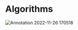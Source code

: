 # Algorithms
![Annotation 2022-11-26 170518](https://user-images.githubusercontent.com/108327890/204092771-ead7ef6c-5b53-4961-9098-c0101e68bf31.png)
